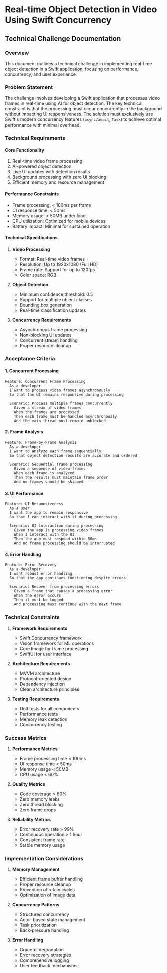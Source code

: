 # Real-time Object Detection in Video Using Swift Concurrency
## Technical Challenge Documentation

### Overview
This document outlines a technical challenge in implementing real-time object detection in a Swift application, focusing on performance, concurrency, and user experience.

### Problem Statement
The challenge involves developing a Swift application that processes video frames in real-time using AI for object detection. The key technical constraint is that the processing must occur concurrently in the background without impacting UI responsiveness. The solution must exclusively use Swift's modern concurrency features (`async/await`, `Task`) to achieve optimal performance with minimal overhead.

### Technical Requirements

#### Core Functionality
1. Real-time video frame processing
2. AI-powered object detection
3. Live UI updates with detection results
4. Background processing with zero UI blocking
5. Efficient memory and resource management

#### Performance Constraints
- Frame processing: < 100ms per frame
- UI response time: < 50ms
- Memory usage: < 50MB under load
- CPU utilization: Optimized for mobile devices
- Battery impact: Minimal for sustained operation

#### Technical Specifications

1. **Video Processing**
   - Format: Real-time video frames
   - Resolution: Up to 1920x1080 (Full HD)
   - Frame rate: Support for up to 120fps
   - Color space: RGB

2. **Object Detection**
   - Minimum confidence threshold: 0.5
   - Support for multiple object classes
   - Bounding box generation
   - Real-time classification updates

3. **Concurrency Requirements**
   - Asynchronous frame processing
   - Non-blocking UI updates
   - Concurrent stream handling
   - Proper resource cleanup

### Acceptance Criteria

#### 1. Concurrent Processing
```gherkin
Feature: Concurrent Frame Processing
  As a developer
  I want to process video frames asynchronously
  So that the UI remains responsive during processing

  Scenario: Process multiple frames concurrently
    Given a stream of video frames
    When the frames are processed
    Then each frame must be handled asynchronously
    And the main thread must remain unblocked
```

#### 2. Frame Analysis
```gherkin
Feature: Frame-by-Frame Analysis
  As a developer
  I want to analyze each frame sequentially
  So that object detection results are accurate and ordered

  Scenario: Sequential frame processing
    Given a sequence of video frames
    When each frame is analyzed
    Then the results must maintain frame order
    And no frames should be skipped
```

#### 3. UI Performance
```gherkin
Feature: UI Responsiveness
  As a user
  I want the app to remain responsive
  So that I can interact with it during processing

  Scenario: UI interaction during processing
    Given the app is processing video frames
    When I interact with the UI
    Then the app must respond within 50ms
    And no frame processing should be interrupted
```

#### 4. Error Handling
```gherkin
Feature: Error Recovery
  As a developer
  I want robust error handling
  So that the app continues functioning despite errors

  Scenario: Recover from processing errors
    Given a frame that causes a processing error
    When the error occurs
    Then it must be logged
    And processing must continue with the next frame
```

### Technical Constraints

1. **Framework Requirements**
   - Swift Concurrency framework
   - Vision framework for ML operations
   - Core Image for frame processing
   - SwiftUI for user interface

2. **Architecture Requirements**
   - MVVM architecture
   - Protocol-oriented design
   - Dependency injection
   - Clean architecture principles

3. **Testing Requirements**
   - Unit tests for all components
   - Performance tests
   - Memory leak detection
   - Concurrency testing

### Success Metrics

1. **Performance Metrics**
   - Frame processing time < 100ms
   - UI response time < 50ms
   - Memory usage < 50MB
   - CPU usage < 60%

2. **Quality Metrics**
   - Code coverage > 80%
   - Zero memory leaks
   - Zero thread blocking
   - Zero frame drops

3. **Reliability Metrics**
   - Error recovery rate > 99%
   - Continuous operation > 1 hour
   - Consistent frame rate
   - Stable memory usage

### Implementation Considerations

1. **Memory Management**
   - Efficient frame buffer handling
   - Proper resource cleanup
   - Prevention of retain cycles
   - Optimization of image data

2. **Concurrency Patterns**
   - Structured concurrency
   - Actor-based state management
   - Task prioritization
   - Back-pressure handling

3. **Error Handling**
   - Graceful degradation
   - Error recovery strategies
   - Comprehensive logging
   - User feedback mechanisms 